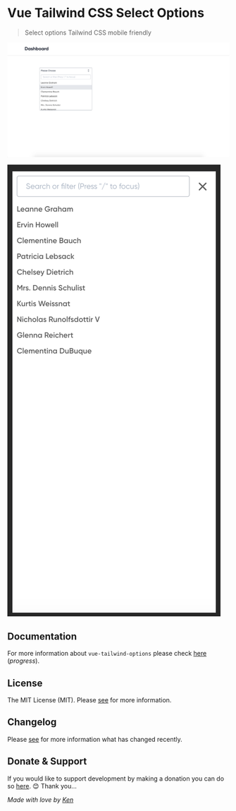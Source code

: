 # Vue Tailwind CSS Select Options

> Select options Tailwind CSS mobile friendly


![Dekstop](https://raw.githubusercontent.com/kenhyuwa/vue-tailwind-options/master/dekstop.png)

![Mobile](https://raw.githubusercontent.com/kenhyuwa/vue-tailwind-options/master/mobile.png)

## Documentation

For more information about `vue-tailwind-options` please check [here](https://vue-tailwind-options.netlify.app) (_progress_).

## License

The MIT License (MIT). Please [see](LICENSE) for more information.

## Changelog

Please [see](CHANGELOG.md) for more information what has changed recently.

## Donate & Support

If you would like to support development by making a donation you can do so [here](https://paypal.me/kenhyuwa/5usd). &#x1F60A;
Thank you...

_Made with love by [Ken](https://facebook.com/diaddemi)_
